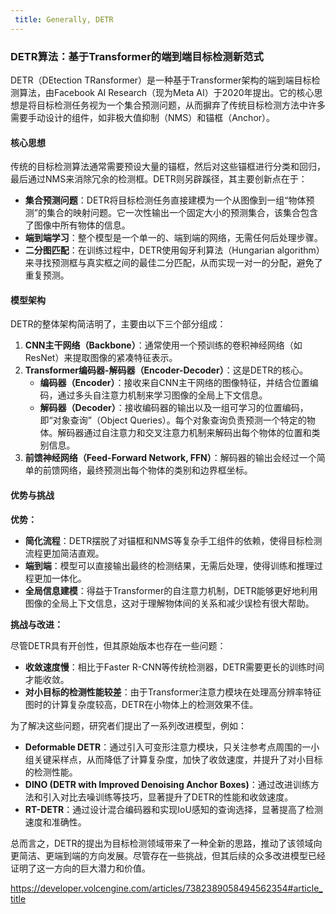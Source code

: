 ```yaml
---
 title: Generally, DETR 
---
```

### DETR算法：基于Transformer的端到端目标检测新范式

DETR（DEtection TRansformer）是一种基于Transformer架构的端到端目标检测算法，由Facebook AI Research（现为Meta AI）于2020年提出。它的核心思想是将目标检测任务视为一个集合预测问题，从而摒弃了传统目标检测方法中许多需要手动设计的组件，如非极大值抑制（NMS）和锚框（Anchor）。

#### **核心思想**

传统的目标检测算法通常需要预设大量的锚框，然后对这些锚框进行分类和回归，最后通过NMS来消除冗余的检测框。DETR则另辟蹊径，其主要创新点在于：

*   **集合预测问题**：DETR将目标检测任务直接建模为一个从图像到一组“物体预测”的集合的映射问题。它一次性输出一个固定大小的预测集合，该集合包含了图像中所有物体的信息。
*   **端到端学习**：整个模型是一个单一的、端到端的网络，无需任何后处理步骤。
*   **二分图匹配**：在训练过程中，DETR使用匈牙利算法（Hungarian algorithm）来寻找预测框与真实框之间的最佳二分匹配，从而实现一对一的分配，避免了重复预测。

#### **模型架构**

DETR的整体架构简洁明了，主要由以下三个部分组成：

1.  **CNN主干网络（Backbone）**：通常使用一个预训练的卷积神经网络（如ResNet）来提取图像的紧凑特征表示。
2.  **Transformer编码器-解码器（Encoder-Decoder）**：这是DETR的核心。
    *   **编码器（Encoder）**：接收来自CNN主干网络的图像特征，并结合位置编码，通过多头自注意力机制来学习图像的全局上下文信息。
    *   **解码器（Decoder）**：接收编码器的输出以及一组可学习的位置编码，即“对象查询”（Object Queries）。每个对象查询负责预测一个特定的物体。解码器通过自注意力和交叉注意力机制来解码出每个物体的位置和类别信息。
3.  **前馈神经网络（Feed-Forward Network, FFN）**：解码器的输出会经过一个简单的前馈网络，最终预测出每个物体的类别和边界框坐标。

#### **优势与挑战**

**优势：**

*   **简化流程**：DETR摆脱了对锚框和NMS等复杂手工组件的依赖，使得目标检测流程更加简洁直观。
*   **端到端**：模型可以直接输出最终的检测结果，无需后处理，使得训练和推理过程更加一体化。
*   **全局信息建模**：得益于Transformer的自注意力机制，DETR能够更好地利用图像的全局上下文信息，这对于理解物体间的关系和减少误检有很大帮助。

**挑战与改进：**

尽管DETR具有开创性，但其原始版本也存在一些问题：

*   **收敛速度慢**：相比于Faster R-CNN等传统检测器，DETR需要更长的训练时间才能收敛。
*   **对小目标的检测性能较差**：由于Transformer注意力模块在处理高分辨率特征图时的计算复杂度较高，DETR在小物体上的检测效果不佳。

为了解决这些问题，研究者们提出了一系列改进模型，例如：

*   **Deformable DETR**：通过引入可变形注意力模块，只关注参考点周围的一小组关键采样点，从而降低了计算复杂度，加快了收敛速度，并提升了对小目标的检测性能。
*   **DINO (DETR with Improved Denoising Anchor Boxes)**：通过改进训练方法和引入对比去噪训练等技巧，显著提升了DETR的性能和收敛速度。
*   **RT-DETR**：通过设计混合编码器和实现IoU感知的查询选择，显著提高了检测速度和准确性。

总而言之，DETR的提出为目标检测领域带来了一种全新的思路，推动了该领域向更简洁、更端到端的方向发展。尽管存在一些挑战，但其后续的众多改进模型已经证明了这一方向的巨大潜力和价值。

https://developer.volcengine.com/articles/7382389058494562354#article_title